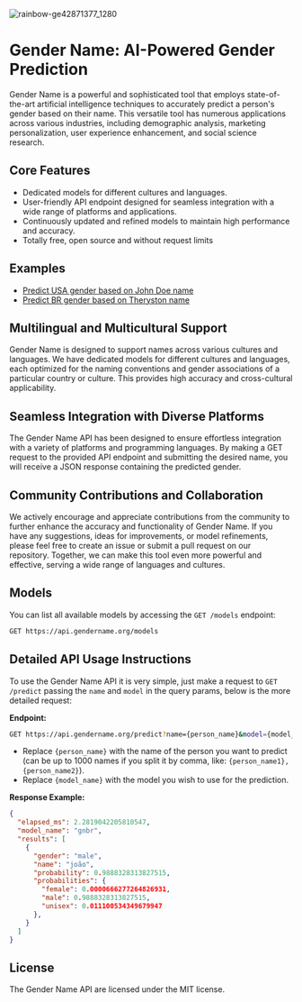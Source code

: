 ![rainbow-ge42871377_1280](https://github.com/Theryston/gender-name/assets/72868196/136e2a71-ee91-405a-820a-5b3f26cc3c90)

# Gender Name: AI-Powered Gender Prediction

Gender Name is a powerful and sophisticated tool that employs state-of-the-art artificial intelligence techniques to accurately predict a person's gender based on their name. This versatile tool has numerous applications across various industries, including demographic analysis, marketing personalization, user experience enhancement, and social science research.

## Core Features

- Dedicated models for different cultures and languages.
- User-friendly API endpoint designed for seamless integration with a wide range of platforms and applications.
- Continuously updated and refined models to maintain high performance and accuracy.
- Totally free, open source and without request limits

## Examples

- [Predict USA gender based on John Doe name](https://api.gendername.org/predict?name=John+Doe&model=gnusa)
- [Predict BR gender based on Theryston name](https://api.gendername.org/predict?name=Theryston&model=gnbr)

## Multilingual and Multicultural Support

Gender Name is designed to support names across various cultures and languages. We have dedicated models for different cultures and languages, each optimized for the naming conventions and gender associations of a particular country or culture. This provides high accuracy and cross-cultural applicability.

## Seamless Integration with Diverse Platforms

The Gender Name API has been designed to ensure effortless integration with a variety of platforms and programming languages. By making a GET request to the provided API endpoint and submitting the desired name, you will receive a JSON response containing the predicted gender.

## Community Contributions and Collaboration

We actively encourage and appreciate contributions from the community to further enhance the accuracy and functionality of Gender Name. If you have any suggestions, ideas for improvements, or model refinements, please feel free to create an issue or submit a pull request on our repository. Together, we can make this tool even more powerful and effective, serving a wide range of languages and cultures.

## Models

You can list all available models by accessing the `GET /models` endpoint:

```bash
GET https://api.gendername.org/models
```

## Detailed API Usage Instructions

To use the Gender Name API it is very simple, just make a request to `GET /predict` passing the `name` and `model` in the query params, below is the more detailed request:

**Endpoint:**

```bash
GET https://api.gendername.org/predict?name={person_name}&model={model_name}
```

- Replace `{person_name}` with the name of the person you want to predict (can be up to 1000 names if you split it by comma, like: `{person_name1},{person_name2}`).
- Replace `{model_name}` with the model you wish to use for the prediction.

**Response Example:**

```json
{
  "elapsed_ms": 2.2819042205810547,
  "model_name": "gnbr",
  "results": [
    {
      "gender": "male",
      "name": "joão",
      "probability": 0.9888328313827515,
      "probabilities": {
        "female": 0.0000666277264826931,
        "male": 0.9888328313827515,
        "unisex": 0.011100534349679947
      },
    }
  ]
}
```

## License

The Gender Name API are licensed under the MIT license.
